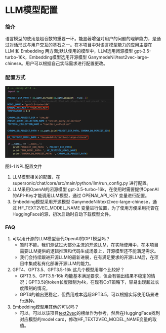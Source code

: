 # LLM模型配置

### **简介**

语言模型的使用是超音数的重要一环。能显著增强对用户的问题的理解能力，是通过对话形式与用户交互的基石之一。在本项目中对语言模型能力的应用主要在 LLM 和 Embedding 两方面;默认使用的模型中，LLM选用闭源模型 gpt-3.5-turbo-16k，Embedding模型选用开源模型 GanymedeNil/text2vec-large-chinese。用户可以根据自己实际需求进行配置更改。


### **配置方式**
<div align="left" >
    <img src=../images/nlp_config.png width="70%"/>
    <p>图1-1 NPL配置文件</p>
</div>

1. LLM模型相关的配置，在 supersonic/chat/core/src/main/python/llm/run_config.py 进行配置。
2. LLM采用OpenAI的闭源模型 gpt-3.5-turbo-16k，在使用时需要提供OpenAI的API-Key才能调用LLM模型，通过 OPENAI_API_KEY 变量进行配置。
3. Embedding模型采用开源模型 GanymedeNil/text2vec-large-chinese，通过 HF_TEXT2VEC_MODEL_NAME 变量进行位置，为了使用方便采用托管在HuggingFace的源，初次启动时自动下载模型文件。

### **FAQ**
1. 可以用开源的LLM模型替代OpenAI的GPT模型吗？
   - 暂时不能。我们测试过大部分主流的开源LLM，在实际使用中，在本项目需要LLM提供的逻辑推理和代码生成场景上，开源模型还不能满足需求。
   - 我们会持续跟进开源LLM的最新进展，在有满足要求的开源LLM后，在项目中集成私有化部署开源LLM的能力。
2. GPT4、GPT3.5、GPT3.5-16k 这几个模型用哪个比较好？
   - GPT3.5、GPT3.5-16k 均能基本满足要求，但会有输出结果不稳定的情况；GPT3.5的token长度限制为4k，在现有CoT策略下，容易出现超过长度限制的情况。
   - GPT4的输出更稳定，但费用成本远超GPT3.5，可以根据实际使用场景进行选择。
3. Embedding模型用其他的可以吗？
   - 可以。可以以该项目[text2vec]([URL](https://github.com/shibing624/text2vec))的榜单作为参考，然后在HuggingFace找到对应模型的model card，修改HF_TEXT2VEC_MODEL_NAME变量的取值。
